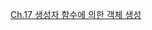 [Ch.17 생성자 함수에 의한 객체 생성](https://literate-close-819.notion.site/17-707a34626dd54bceba5f542471737beb?pvs=4)
